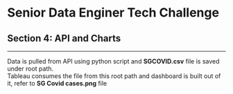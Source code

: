 # Senior Data Enginer Tech Challenge

## Section 4: API and Charts

---

Data is pulled from API using python script and <b>SGCOVID.csv</b> file is saved under root path.
<br>Tableau consumes the file from this root path and dashboard is built out of it, refer to <b> SG Covid cases.png</b> file


